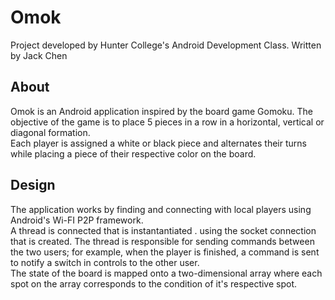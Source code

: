 # Omok
Project developed by Hunter College's Android Development Class.
Written by Jack Chen

## About
Omok is an Android application inspired by the board game Gomoku. The objective of the game is to place 5 pieces in a row in a horizontal, vertical or diagonal formation.  
Each player is assigned a white or black piece and alternates their turns while placing a piece of their respective color on the board.

## Design
The application works by finding and connecting with local players using Android's Wi-FI P2P framework.  
A thread is connected that is instantantiated . 
using the socket connection that is created. The thread is responsible for sending commands between the two users; for example, when 
the player is finished, a command is sent to notify a switch in controls to the other user.  
The state of the board is mapped onto a two-dimensional array where each spot on the array corresponds to the condition of it's respective spot.
